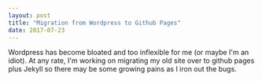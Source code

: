 ```yaml
---
layout: post
title: "Migration from Wordpress to Github Pages"
date: 2017-07-23
---
```


Wordpress has become bloated and too inflexible for me (or maybe I'm an idiot).  At any rate, I'm working on migrating my old site over to github pages plus Jekyll so there may be some growing pains as I iron out the bugs.